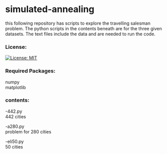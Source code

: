 # simulated-annealing
this following repository has scripts to explore the travelling salesman problem. The python scripts in the contents beneath are for the three given datasets. The text files include the data and are needed to run the code. <br>

### License:
[![License: MIT](https://img.shields.io/badge/License-MIT-yellow.svg)](https://opensource.org/licenses/MIT)
### Required Packages:
numpy<br>
matplotlib<br>


### contents:
-442.py<br>
442 cities

-a280.py<br>
problem for 280 cities

-eli50.py<br>
50 cities
